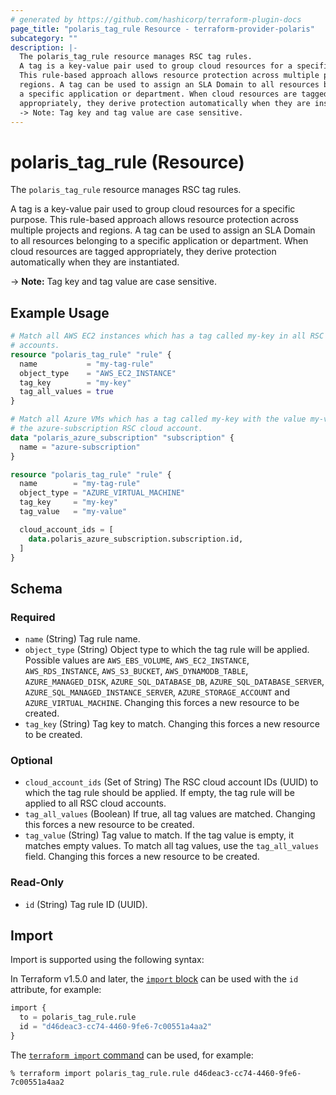```yaml
---
# generated by https://github.com/hashicorp/terraform-plugin-docs
page_title: "polaris_tag_rule Resource - terraform-provider-polaris"
subcategory: ""
description: |-
  The polaris_tag_rule resource manages RSC tag rules.
  A tag is a key-value pair used to group cloud resources for a specific purpose.
  This rule-based approach allows resource protection across multiple projects and
  regions. A tag can be used to assign an SLA Domain to all resources belonging to
  a specific application or department. When cloud resources are tagged
  appropriately, they derive protection automatically when they are instantiated.
  -> Note: Tag key and tag value are case sensitive.
---
```


# polaris_tag_rule (Resource)

The `polaris_tag_rule` resource manages RSC tag rules.

A tag is a key-value pair used to group cloud resources for a specific purpose.
This rule-based approach allows resource protection across multiple projects and
regions. A tag can be used to assign an SLA Domain to all resources belonging to
a specific application or department. When cloud resources are tagged
appropriately, they derive protection automatically when they are instantiated.

-> **Note:** Tag key and tag value are case sensitive.

## Example Usage

```terraform
# Match all AWS EC2 instances which has a tag called my-key in all RSC cloud
# accounts.
resource "polaris_tag_rule" "rule" {
  name           = "my-tag-rule"
  object_type    = "AWS_EC2_INSTANCE"
  tag_key        = "my-key"
  tag_all_values = true
}

# Match all Azure VMs which has a tag called my-key with the value my-value in
# the azure-subscription RSC cloud account.
data "polaris_azure_subscription" "subscription" {
  name = "azure-subscription"
}

resource "polaris_tag_rule" "rule" {
  name        = "my-tag-rule"
  object_type = "AZURE_VIRTUAL_MACHINE"
  tag_key     = "my-key"
  tag_value   = "my-value"

  cloud_account_ids = [
    data.polaris_azure_subscription.subscription.id,
  ]
}
```

<!-- schema generated by tfplugindocs -->
## Schema

### Required

- `name` (String) Tag rule name.
- `object_type` (String) Object type to which the tag rule will be applied. Possible values are `AWS_EBS_VOLUME`, `AWS_EC2_INSTANCE`, `AWS_RDS_INSTANCE`, `AWS_S3_BUCKET`, `AWS_DYNAMODB_TABLE`, `AZURE_MANAGED_DISK`, `AZURE_SQL_DATABASE_DB`, `AZURE_SQL_DATABASE_SERVER`, `AZURE_SQL_MANAGED_INSTANCE_SERVER`, `AZURE_STORAGE_ACCOUNT` and `AZURE_VIRTUAL_MACHINE`. Changing this forces a new resource to be created.
- `tag_key` (String) Tag key to match. Changing this forces a new resource to be created.

### Optional

- `cloud_account_ids` (Set of String) The RSC cloud account IDs (UUID) to which the tag rule should be applied. If empty, the tag rule will be applied to all RSC cloud accounts.
- `tag_all_values` (Boolean) If true, all tag values are matched. Changing this forces a new resource to be created.
- `tag_value` (String) Tag value to match. If the tag value is empty, it matches empty values. To match all tag values, use the `tag_all_values` field. Changing this forces a new resource to be created.

### Read-Only

- `id` (String) Tag rule ID (UUID).

## Import

Import is supported using the following syntax:

In Terraform v1.5.0 and later, the [`import` block](https://developer.hashicorp.com/terraform/language/import) can be used with the `id` attribute, for example:

```terraform
import {
  to = polaris_tag_rule.rule
  id = "d46deac3-cc74-4460-9fe6-7c00551a4aa2"
}
```

The [`terraform import` command](https://developer.hashicorp.com/terraform/cli/commands/import) can be used, for example:

```shell
% terraform import polaris_tag_rule.rule d46deac3-cc74-4460-9fe6-7c00551a4aa2
```
